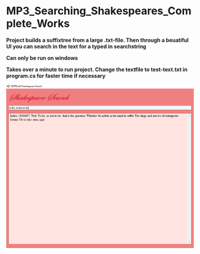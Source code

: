 # MP3_Searching_Shakespeares_Complete_Works

**Project builds a suffixtree from a large .txt-file.
Then through a beuatiful UI you can search in the text for a typed in searchstring**

**Can only be run on windows**

**Takes over a minute to run project. Change the textfile to test-text.txt in program.cs for faster time if necessary**



![](SearchingShakespeareScreenshot.png)
